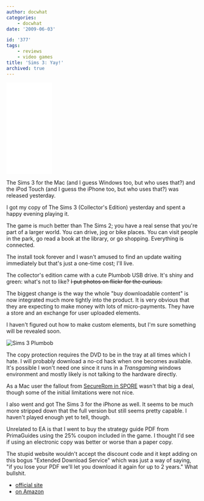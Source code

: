 ```yaml
---
author: docwhat
categories:
    - docwhat
date: '2009-06-03'

id: '377'
tags:
    - reviews
    - video games
title: 'Sims 3: Yay!'
archived: true
---
```


<iframe style="width:120px;height:240px;" marginwidth="0" marginheight="0" scrolling="no" frameborder="0" src="//ws-na.amazon-adsystem.com/widgets/q?ServiceVersion=20070822&OneJS=1&Operation=GetAdHtml&MarketPlace=US&source=ss&ref=as_ss_li_til&ad_type=product_link&tracking_id=thedocwha-20&language=en_US&marketplace=amazon&region=US&placement=B00166N6SA&asins=B00166N6SA&linkId=2da77d78317dc33bf21144e10adf764c&show_border=true&link_opens_in_new_window=true"></iframe>

The Sims 3 for the Mac (and I guess Windows too, but who uses that?) and the
iPod Touch (and I guess the iPhone too, but who uses that?) was released
yesterday.

I got my copy of The Sims 3 (Collector's Edition) yesterday and spent a happy
evening playing it.

The game is much better than The Sims 2; you have a real sense that you're
part of a larger world. You can drive, jog or bike places. You can visit
people in the park, go read a book at the library, or go shopping. Everything
is connected.

The install took forever and I wasn't amused to find an update waiting
immediately but that's just a one-time cost; I'll live.

The collector's edition came with a cute Plumbob USB drive. It's shiny and
green: what's not to like? ~~I put photos on flickr for the curious.~~

The biggest change is the way the whole "buy downloadable content" is now
integrated much more tightly into the product. It is very obvious that they
are expecting to make money with lots of micro-payments. They have a store and
an exchange for user uploaded elements.

I haven't figured out how to make custom elements, but I'm sure something will
be revealed soon.

![Sims 3
Plumbob](3589583760_9e8607a6b1_o.jpg 'Sims 3 USB Plumbob')

The copy protection requires the DVD to be in the tray at all times which I
hate. I will probably download a no-cd hack when one becomes available. It's
possible I won't need one since it runs in a _Transgaming_ windows environment
and mostly likely is not talking to the hardware directly.

As a Mac user the fallout from [SecureRom in SPORE](/spore-drm/) wasn't that
big a deal, though some of the initial limitations were not nice.

I also went and got The Sims 3 for the iPhone as well. It seems to be much
more stripped down that the full version but still seems pretty capable. I
haven't played enough yet to tell, though.

Unrelated to EA is that I went to buy the strategy guide PDF from PrimaGuides
using the 25% coupon included in the game. I thought I'd see if using an
electronic copy was better or worse than a paper copy.

The stupid website wouldn't accept the discount code and it kept adding on
this bogus "Extended Download Service" which was just a way of saying, "if you
lose your PDF we'll let you download it again for up to 2 years." What
bullshit.

-   [official site](http://www.thesims3.com/)
-   [on Amazon](https://amzn.to/2BPgXHi)
